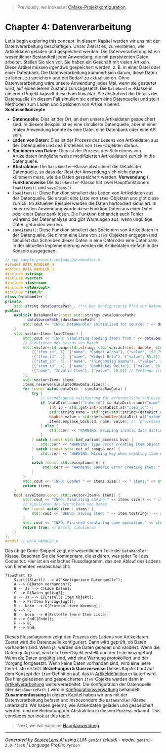 > Previously, we looked at [CMake-Projektkonfiguration](03_cmake-projektkonfiguration.md).

# Chapter 4: Datenverarbeitung
Let's begin exploring this concept. In diesem Kapitel werden wir uns mit der Datenverarbeitung beschäftigen. Unser Ziel ist es, zu verstehen, wie Artikeldaten geladen und gespeichert werden.
Die Datenverarbeitung ist ein wesentlicher Bestandteil jeder Anwendung, die mit persistenten Daten arbeitet. Stellen Sie sich vor, Sie haben ein Geschäft mit vielen Artikeln. Diese Artikel müssen irgendwo gespeichert werden, z. B. in einer Datei oder einer Datenbank. Die Datenverarbeitung kümmert sich darum, diese Daten zu laden, zu speichern und bei Bedarf zu aktualisieren. Ohne Datenverarbeitung wäre unsere Anwendung jedes Mal, wenn sie gestartet wird, auf einen leeren Zustand zurückgesetzt.
Die `DataHandler`-Klasse in unserem Projekt kapselt diese Funktionalität. Sie abstrahiert die Details der Datenquelle (in diesem Fall simuliert sie einfach eine Datenquelle) und stellt Methoden zum Laden und Speichern von Artikeln bereit.
**Schlüsselkonzepte**
*   **Datenquelle:** Dies ist der Ort, an dem unsere Artikeldaten gespeichert sind. In diesem Beispiel ist es eine simulierte Datenquelle, aber in einer realen Anwendung könnte es eine Datei, eine Datenbank oder eine API sein.
*   **Laden von Daten:** Dies ist der Prozess des Lesens von Artikeldaten aus der Datenquelle und des Erstellens von `Item`-Objekten daraus.
*   **Speichern von Daten:** Dies ist der Prozess des Schreibens von Artikeldaten (möglicherweise modifizierten Artikeldaten) zurück in die Datenquelle.
*   **Abstraktion:** Die `DataHandler`-Klasse abstrahiert die Details der Datenquelle, so dass der Rest der Anwendung sich nicht darum kümmern muss, wie die Daten gespeichert werden.
**Verwendung / Funktionsweise**
Die `DataHandler`-Klasse hat zwei Hauptfunktionen: `loadItems()` und `saveItems()`.
*   `loadItems()`: Diese Funktion simuliert das Laden von Artikeldaten aus der Datenquelle. Sie erstellt eine Liste von `Item`-Objekten und gibt diese zurück. Im aktuellen Beispiel werden die Daten hartcodiert simuliert. In einer realen Anwendung würde diese Funktion Daten aus einer Datei oder einer Datenbank lesen. Die Funktion behandelt auch Fehler während der Datenanalyse und gibt Warnungen aus, wenn ungültige Daten gefunden werden.
*   `saveItems()`: Diese Funktion simuliert das Speichern von Artikeldaten in der Datenquelle. Sie nimmt eine Liste von `Item`-Objekten entgegen und simuliert das Schreiben dieser Daten in eine Datei oder eine Datenbank. In der aktuellen Implementierung werden die Artikeldaten einfach in der Konsole ausgegeben.
```cpp
// cpp_sample_project/include/DataHandler.h
#ifndef DATA_HANDLER_H
#define DATA_HANDLER_H
#include <string>
#include <vector>
#include <iostream>
#include <stdexcept>
#include "Item.h"
class DataHandler {
private:
    std::string dataSourcePath_; /**< Der konfigurierte Pfad zur Datenquelle. */
public:
    explicit DataHandler(const std::string& dataSourcePath)
        : dataSourcePath_(dataSourcePath) {
        std::cout << "INFO: DataHandler initialized for source: " << dataSourcePath_ << std::endl;
    }
    std::vector<Item> loadItems() {
        std::cout << "INFO: Simulating loading items from " << dataSourcePath_ << "..." << std::endl;
        // Simulieren des Lesens von Daten
        std::vector<std::map<std::string, std::variant<int, double, std::string>>> simulatedRawData = {
            {{"item_id", 1}, {"name", "Gadget Alpha"}, {"value", 150.75}},
            {{"item_id", 2}, {"name", "Widget Beta"}, {"value", 85.0}},
            {{"item_id", 3}, {"name", "Thingamajig Gamma"}, {"value", 210.5}},
            {{"item_id", 4}, {"name", "Doohickey Delta"}, {"value", 55.2}},
            {{"name", "Invalid Item"}, {"value", 10.0}} // Fehlende item_id
        };
        std::vector<Item> items;
        items.reserve(simulatedRawData.size());
        for (const auto& dataDict : simulatedRawData) {
            try {
                // Grundlegende Validierung für erforderliche Schlüssel
                if (dataDict.count("item_id") && dataDict.count("name") && dataDict.count("value")) {
                    int id = std::get<int>(dataDict.at("item_id"));
                    std::string name = std::get<std::string>(dataDict.at("name"));
                    double value = std::get<double>(dataDict.at("value"));
                    items.emplace_back(id, name, value); // 'processed' ist standardmäßig false im Item-Konstruktor
                } else {
                    std::cerr << "WARNING: Skipping invalid data dictionary during load." << std::endl;
                }
            } catch (const std::bad_variant_access& bva) {
                std::cerr << "WARNING: Type error creating Item object from data: " << bva.what() << std::endl;
            } catch (const std::out_of_range& oor) {
                std::cerr << "WARNING: Missing key when creating Item object: " << oor.what() << std::endl;
            }
            catch (const std::exception& e) {
                 std::cerr << "WARNING: Generic error creating Item: " << e.what() << std::endl;
            }
        }
        std::cout << "INFO: Loaded " << items.size() << " items." << std::endl;
        return items;
    }
    bool saveItems(const std::vector<Item>& items) {
        std::cout << "INFO: Simulating saving " << items.size() << " items to " << dataSourcePath_ << "..." << std::endl;
        // Simulieren des Schreibens von Daten
        for (const auto& item : items) {
            std::cout << "DEBUG: Saving item: " << item.toString() << std::endl;
        }
        std::cout << "INFO: Finished simulating save operation." << std::endl;
        return true; // Erfolg simulieren
    }
};
#endif // DATA_HANDLER_H
```
Das obige Code-Snippet zeigt die wesentlichen Teile der `DataHandler`-Klasse. Beachten Sie die Kommentare, die erklären, was jeder Teil des Codes tut.
Hier ist ein einfaches Flussdiagramm, das den Ablauf des Ladens von Elementen veranschaulicht:
```mermaid
flowchart TD
    Start([Start]) --> A("Konfiguriere Datenquelle");
    A --> B{Daten vorhanden?};
    B -- Ja --> C[Lade Daten];
    C --> D{Daten gültig?};
    D -- Ja --> E[Erstelle Item Objekt];
    E --> F([Item hinzugefügt]);
    D -- Nein --> G[Protokolliere Warnung];
    G --> F;
    B -- Nein --> H[Erstelle leere Item Liste];
    H --> End([Ende]);
    F --> B;
    F --> End;
```
Dieses Flussdiagramm zeigt den Prozess des Ladens von Artikeldaten. Zuerst wird die Datenquelle konfiguriert. Dann wird geprüft, ob Daten vorhanden sind. Wenn ja, werden die Daten geladen und validiert. Wenn die Daten gültig sind, wird ein `Item`-Objekt erstellt und der Liste hinzugefügt. Wenn die Daten ungültig sind, wird eine Warnung protokolliert und der Vorgang fortgesetzt. Wenn keine Daten vorhanden sind, wird eine leere Item-Liste erstellt.
**Beziehungen & Querverweise**
Dieses Kapitel baut auf dem Konzept der `Item`-Definition auf, das in [Artikeldefinition](02_artikeldefinition.md) erläutert wird. Die hier geladenen und gespeicherten `Item`-Objekte werden dann in [Artikelverarbeitung](05_artikelverarbeitung.md) weiterverarbeitet. Die Konfiguration der Datenquelle (der `dataSourcePath_`) wird in [Konfigurationsverwaltung](03_konfigurationsverwaltung.md) behandelt.
**Zusammenfassung**
In diesem Kapitel haben wir uns mit der Datenverarbeitung befasst und insbesondere die `DataHandler`-Klasse untersucht. Wir haben gelernt, wie Artikeldaten geladen und gespeichert werden, und die Bedeutung der Abstraktion in diesem Prozess erkannt.
This concludes our look at this topic.

> Next, we will examine [Hauptanwendung](05_hauptanwendung.md).


---

*Generated by [SourceLens AI](https://github.com/openXFlow/sourceLensAI) using LLM: `gemini` (cloud) - model: `gemini-2.0-flash` | Language Profile: `Python`*